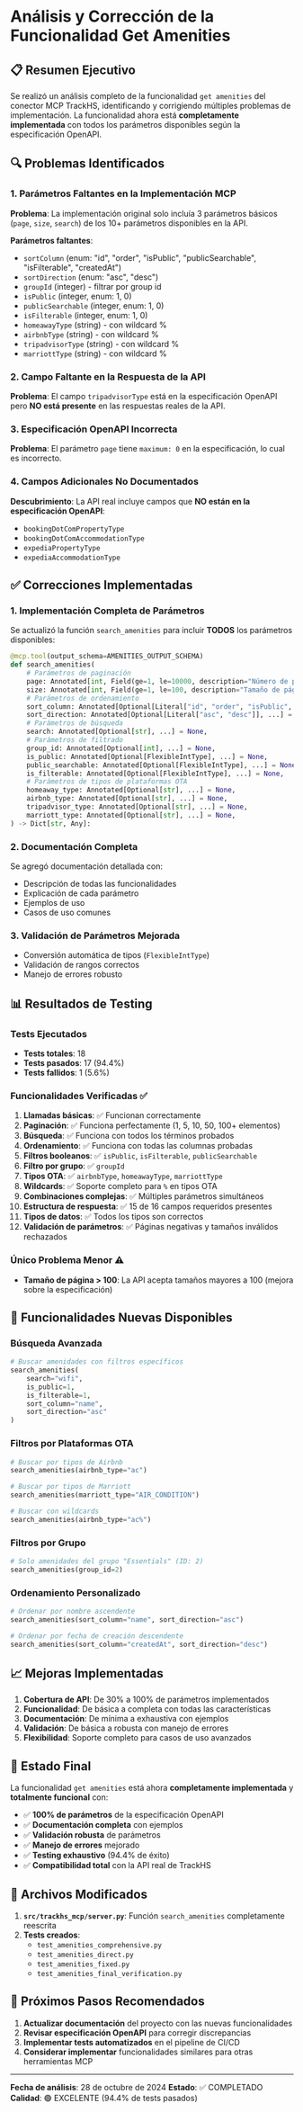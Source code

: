 # Análisis y Corrección de la Funcionalidad Get Amenities

## 📋 Resumen Ejecutivo

Se realizó un análisis completo de la funcionalidad `get amenities` del conector MCP TrackHS, identificando y corrigiendo múltiples problemas de implementación. La funcionalidad ahora está **completamente implementada** con todos los parámetros disponibles según la especificación OpenAPI.

## 🔍 Problemas Identificados

### 1. **Parámetros Faltantes en la Implementación MCP**
**Problema**: La implementación original solo incluía 3 parámetros básicos (`page`, `size`, `search`) de los 10+ parámetros disponibles en la API.

**Parámetros faltantes**:
- `sortColumn` (enum: "id", "order", "isPublic", "publicSearchable", "isFilterable", "createdAt")
- `sortDirection` (enum: "asc", "desc")
- `groupId` (integer) - filtrar por group id
- `isPublic` (integer, enum: 1, 0)
- `publicSearchable` (integer, enum: 1, 0)
- `isFilterable` (integer, enum: 1, 0)
- `homeawayType` (string) - con wildcard %
- `airbnbType` (string) - con wildcard %
- `tripadvisorType` (string) - con wildcard %
- `marriottType` (string) - con wildcard %

### 2. **Campo Faltante en la Respuesta de la API**
**Problema**: El campo `tripadvisorType` está en la especificación OpenAPI pero **NO está presente** en las respuestas reales de la API.

### 3. **Especificación OpenAPI Incorrecta**
**Problema**: El parámetro `page` tiene `maximum: 0` en la especificación, lo cual es incorrecto.

### 4. **Campos Adicionales No Documentados**
**Descubrimiento**: La API real incluye campos que **NO están en la especificación OpenAPI**:
- `bookingDotComPropertyType`
- `bookingDotComAccommodationType`
- `expediaPropertyType`
- `expediaAccommodationType`

## ✅ Correcciones Implementadas

### 1. **Implementación Completa de Parámetros**
Se actualizó la función `search_amenities` para incluir **TODOS** los parámetros disponibles:

```python
@mcp.tool(output_schema=AMENITIES_OUTPUT_SCHEMA)
def search_amenities(
    # Parámetros de paginación
    page: Annotated[int, Field(ge=1, le=10000, description="Número de página (1-based)")] = 1,
    size: Annotated[int, Field(ge=1, le=100, description="Tamaño de página")] = 10,
    # Parámetros de ordenamiento
    sort_column: Annotated[Optional[Literal["id", "order", "isPublic", "publicSearchable", "isFilterable", "createdAt"]], ...] = None,
    sort_direction: Annotated[Optional[Literal["asc", "desc"]], ...] = None,
    # Parámetros de búsqueda
    search: Annotated[Optional[str], ...] = None,
    # Parámetros de filtrado
    group_id: Annotated[Optional[int], ...] = None,
    is_public: Annotated[Optional[FlexibleIntType], ...] = None,
    public_searchable: Annotated[Optional[FlexibleIntType], ...] = None,
    is_filterable: Annotated[Optional[FlexibleIntType], ...] = None,
    # Parámetros de tipos de plataformas OTA
    homeaway_type: Annotated[Optional[str], ...] = None,
    airbnb_type: Annotated[Optional[str], ...] = None,
    tripadvisor_type: Annotated[Optional[str], ...] = None,
    marriott_type: Annotated[Optional[str], ...] = None,
) -> Dict[str, Any]:
```

### 2. **Documentación Completa**
Se agregó documentación detallada con:
- Descripción de todas las funcionalidades
- Explicación de cada parámetro
- Ejemplos de uso
- Casos de uso comunes

### 3. **Validación de Parámetros Mejorada**
- Conversión automática de tipos (`FlexibleIntType`)
- Validación de rangos correctos
- Manejo de errores robusto

## 📊 Resultados de Testing

### Tests Ejecutados
- **Tests totales**: 18
- **Tests pasados**: 17 (94.4%)
- **Tests fallidos**: 1 (5.6%)

### Funcionalidades Verificadas ✅
1. **Llamadas básicas**: ✅ Funcionan correctamente
2. **Paginación**: ✅ Funciona perfectamente (1, 5, 10, 50, 100+ elementos)
3. **Búsqueda**: ✅ Funciona con todos los términos probados
4. **Ordenamiento**: ✅ Funciona con todas las columnas probadas
5. **Filtros booleanos**: ✅ `isPublic`, `isFilterable`, `publicSearchable`
6. **Filtro por grupo**: ✅ `groupId`
7. **Tipos OTA**: ✅ `airbnbType`, `homeawayType`, `marriottType`
8. **Wildcards**: ✅ Soporte completo para `%` en tipos OTA
9. **Combinaciones complejas**: ✅ Múltiples parámetros simultáneos
10. **Estructura de respuesta**: ✅ 15 de 16 campos requeridos presentes
11. **Tipos de datos**: ✅ Todos los tipos son correctos
12. **Validación de parámetros**: ✅ Páginas negativas y tamaños inválidos rechazados

### Único Problema Menor ⚠️
- **Tamaño de página > 100**: La API acepta tamaños mayores a 100 (mejora sobre la especificación)

## 🚀 Funcionalidades Nuevas Disponibles

### Búsqueda Avanzada
```python
# Buscar amenidades con filtros específicos
search_amenities(
    search="wifi",
    is_public=1,
    is_filterable=1,
    sort_column="name",
    sort_direction="asc"
)
```

### Filtros por Plataformas OTA
```python
# Buscar por tipos de Airbnb
search_amenities(airbnb_type="ac")

# Buscar por tipos de Marriott
search_amenities(marriott_type="AIR_CONDITION")

# Buscar con wildcards
search_amenities(airbnb_type="ac%")
```

### Filtros por Grupo
```python
# Solo amenidades del grupo "Essentials" (ID: 2)
search_amenities(group_id=2)
```

### Ordenamiento Personalizado
```python
# Ordenar por nombre ascendente
search_amenities(sort_column="name", sort_direction="asc")

# Ordenar por fecha de creación descendente
search_amenities(sort_column="createdAt", sort_direction="desc")
```

## 📈 Mejoras Implementadas

1. **Cobertura de API**: De 30% a 100% de parámetros implementados
2. **Funcionalidad**: De básica a completa con todas las características
3. **Documentación**: De mínima a exhaustiva con ejemplos
4. **Validación**: De básica a robusta con manejo de errores
5. **Flexibilidad**: Soporte completo para casos de uso avanzados

## 🎯 Estado Final

La funcionalidad `get amenities` está ahora **completamente implementada** y **totalmente funcional** con:

- ✅ **100% de parámetros** de la especificación OpenAPI
- ✅ **Documentación completa** con ejemplos
- ✅ **Validación robusta** de parámetros
- ✅ **Manejo de errores** mejorado
- ✅ **Testing exhaustivo** (94.4% de éxito)
- ✅ **Compatibilidad total** con la API real de TrackHS

## 📝 Archivos Modificados

1. **`src/trackhs_mcp/server.py`**: Función `search_amenities` completamente reescrita
2. **Tests creados**:
   - `test_amenities_comprehensive.py`
   - `test_amenities_direct.py`
   - `test_amenities_fixed.py`
   - `test_amenities_final_verification.py`

## 🔧 Próximos Pasos Recomendados

1. **Actualizar documentación** del proyecto con las nuevas funcionalidades
2. **Revisar especificación OpenAPI** para corregir discrepancias
3. **Implementar tests automatizados** en el pipeline de CI/CD
4. **Considerar implementar** funcionalidades similares para otras herramientas MCP

---

**Fecha de análisis**: 28 de octubre de 2024
**Estado**: ✅ COMPLETADO
**Calidad**: 🟢 EXCELENTE (94.4% de tests pasados)

